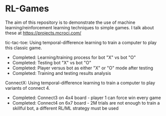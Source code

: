 # RL-Games
The aim of this repository is to demonstrate the use of machine learning/reinforcement learning techniques to simple games. I talk about these at https://projects.mcroci.com/

tic-tac-toe: Using temporal-difference learning to train a computer to play this classic game.
- Completed: Learning/training process for bot "X" vs bot "O"
- Completed: Testing bot "X" vs bot "O"
- Completed: Player versus bot as either "X" or "O" mode after testing
- Completed: Training and testing results analysis

ConnectX: Using temporal-difference learning to train a computer to play variants of connect 4.
- Completed: Connect3 on 4x4 board - player 1 can force win every game
- Completed: Connect4 on 6x7 board - 2M trials are not enough to train a skillful bot, a different RL/ML strategy must be used
